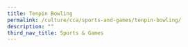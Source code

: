 ```yaml
---
title: Tenpin Bowling
permalink: /culture/cca/sports-and-games/tenpin-bowling/
description: ""
third_nav_title: Sports & Games
---
```

